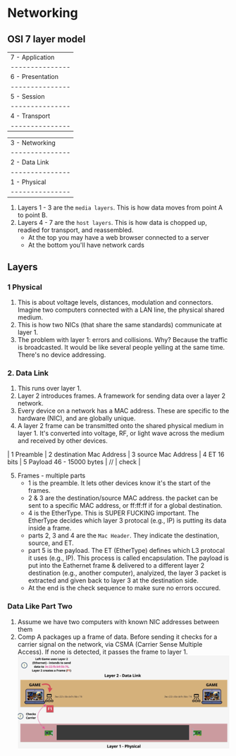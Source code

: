 # Networking

## OSI 7 layer model
|                  |
| ---------------  |
| 7 - Application  |
| ---------------  |
| 6 - Presentation |
| ---------------  |
| 5 - Session      |
| ---------------  |
| 4 - Transport    | 
| ---------------  |

|                  |
| ---------------  | 
| 3 - Networking   |
| ---------------  |
| 2 - Data Link    |
| ---------------  |
| 1 - Physical     |
| ---------------  |

1. Layers 1 - 3 are the ```media layers```. This is how data moves from point A to point B.
2. Layers 4 - 7 are the ```host layers```. This is how data is chopped up, readied for transport, and reassembled.
    * At the top you may have a web browser connected to a server
    * At the bottom you'll have network cards

## Layers
### 1 Physical
1. This is about voltage levels, distances, modulation and connectors. Imagine two computers connected with a LAN line, the physical shared medium.
2. This is how two NICs (that share the same standards) communicate at layer 1.
3. The problem with layer 1: errors and collisions. Why? Because the traffic is broadcasted. It would be like several people yelling at the same time.  There's no device addressing. 

### 2. Data Link
1. This runs over layer 1. 
2. Layer 2 introduces frames. A framework for sending data over a layer 2 network.
3. Every device on a network has a MAC address.  These are specific to the hardware (NIC), and are globally unique. 
4. A layer 2 frame can be transmitted onto the shared physical medium in layer 1.  It's converted into voltage, RF, or light wave across the medium and received by other devices.

     
| 1 Preamble | 2 destination Mac Address | 3 source Mac Address | 4 ET 16 bits | 5 Payload 46 - 15000 bytes | // | check |

5. Frames - multiple parts
    * 1 is the preamble. It lets other devices know it's the start of the frames. 
    * 2 & 3 are the destination/source MAC address. the packet can be sent to a specific MAC address, or ff:ff:ff if for a global destination. 
    * 4 is the EtherType. This is SUPER FUCKING important. The EtherType decides which layer 3 protocal (e.g., IP) is putting its data inside a frame.
    * parts 2, 3 and 4 are the ```Mac Header```. They indicate the destination, source, and ET. 
    * part 5 is the payload. The ET (EtherType) defines which L3 protocal it uses (e.g., IP). This process is called encapsulation.  The payload is put into the Eathernet frame & delivered to a different layer 2 destination (e.g., another computer), analyized, the layer 3 packet is extracted and given back to layer 3 at the destination side.
    * At the end is the check sequence to make sure no errors occured.

### Data Like Part Two
1. Assume we have two computers with known NIC addresses between them  
2. Comp A packages up a frame of data. Before sending it checks for a carrier signal on the network, via CSMA (Carrier Sense Multiple Access). If none is detected, it passes the frame to layer 1.
![network_01](./assets/network_01.png)

    